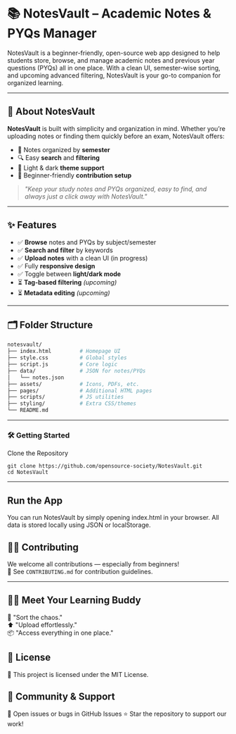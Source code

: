 # 📚 NotesVault – Academic Notes & PYQs Manager

NotesVault is a beginner-friendly, open-source web app designed to help students store, browse, and manage academic notes and previous year questions (PYQs) all in one place. With a clean UI, semester-wise sorting, and upcoming advanced filtering, NotesVault is your go-to companion for organized learning.

---

## 🚀 About NotesVault

**NotesVault** is built with simplicity and organization in mind. Whether you’re uploading notes or finding them quickly before an exam, NotesVault offers:

- 📁 Notes organized by **semester**
- 🔍 Easy **search** and **filtering**
- 🌙 Light & dark **theme support**
- 🧩 Beginner-friendly **contribution setup**

> *"Keep your study notes and PYQs organized, easy to find, and always just a click away with NotesVault."*

---

## ✨ Features

- ✅ **Browse** notes and PYQs by subject/semester  
- ✅ **Search and filter** by keywords  
- ✅ **Upload notes** with a clean UI (in progress)  
- ✅ Fully **responsive design**  
- ✅ Toggle between **light/dark mode**  
- ⏳ **Tag-based filtering** *(upcoming)*  
- ⏳ **Metadata editing** *(upcoming)*  

---

## 🗂 Folder Structure

```bash
notesvault/
├── index.html         # Homepage UI
├── style.css          # Global styles
├── script.js          # Core logic
├── data/              # JSON for notes/PYQs
│   └── notes.json
├── assets/            # Icons, PDFs, etc.
├── pages/             # Additional HTML pages
├── scripts/           # JS utilities
├── styling/           # Extra CSS/themes
└── README.md
```

---

### 🛠 Getting Started
Clone the Repository
```
git clone https://github.com/opensource-society/NotesVault.git
cd NotesVault
```
---

## Run the App
You can run NotesVault by simply opening index.html in your browser.
All data is stored locally using JSON or localStorage.



## 👨‍💻 Contributing

We welcome all contributions — especially from beginners!  
📖 See `CONTRIBUTING.md` for contribution guidelines.

---

## 👩‍🏫 Meet Your Learning Buddy

🧠 "Sort the chaos."  
⬆️ "Upload effortlessly."  
📦 "Access everything in one place."

## 📄 License
📝 This project is licensed under the MIT License.

## 💬 Community & Support
🐛 Open issues or bugs in GitHub Issues
⭐ Star the repository to support our work!

